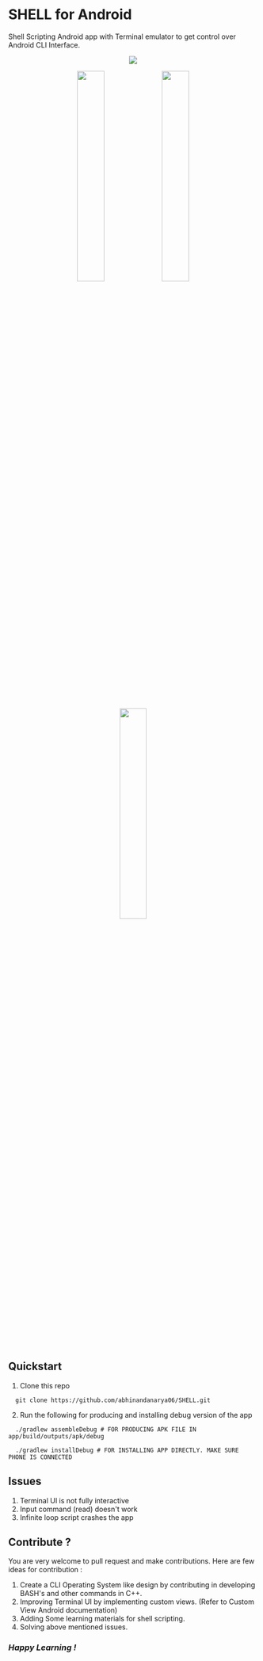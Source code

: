 # SHELL for Android
Shell Scripting Android app with Terminal emulator to get control over Android CLI Interface.
<p align="center">
  <img src="https://github.com/abhinandanarya06/SHELL/blob/main/.idea/res/main.jpg?raw=true">
</p>
<p align="center">
  <img src="https://github.com/abhinandanarya06/SHELL/blob/main/.idea/res/demo1.jpg?raw=true" width="33%">
  <img src="https://github.com/abhinandanarya06/SHELL/blob/main/.idea/res/demo2.jpg?raw=true" width="33%">
  <img src="https://github.com/abhinandanarya06/SHELL/blob/main/.idea/res/demo3.jpg?raw=true" width="33%">
</p>


## Quickstart
1. Clone this repo
```
  git clone https://github.com/abhinandanarya06/SHELL.git
```
2. Run the following for producing and installing debug version of the app
```
  ./gradlew assembleDebug # FOR PRODUCING APK FILE IN app/build/outputs/apk/debug 
  
  ./gradlew installDebug # FOR INSTALLING APP DIRECTLY. MAKE SURE PHONE IS CONNECTED
```

## Issues
1. Terminal UI is not fully interactive
2. Input command (read) doesn't work 
3. Infinite loop script crashes the app

## Contribute ?
You are very welcome to pull request and make contributions.
Here are few ideas for contribution : 
1. Create a CLI Operating System like design by contributing in developing BASH's and other commands in C++.
2. Improving Terminal UI by implementing custom views. (Refer to Custom View Android documentation)
3. Adding Some learning materials for shell scripting.
4. Solving above mentioned issues.

### *Happy Learning !*
